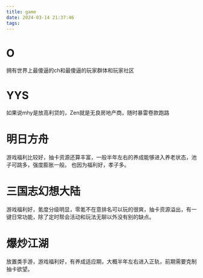 ```yaml
---
title: game
date: 2024-03-14 21:37:46
tags:
---
```


# O

拥有世界上最傻逼的ch和最傻逼的玩家群体和玩家社区

# YYS

如果说mhy是放高利贷的，Zen就是无良房地产商，随时暴雷卷款跑路

# 明日方舟

游戏福利比较好，抽卡资源还算丰富，一般半年左右的养成能够进入养老状态，池子可跳多，强度膨胀一般。 也因为福利好，孝子多。

# 三国志幻想大陆

游戏福利好，氪度分级明显，零氪不在意排名可以玩的很爽，抽卡资源溢出，有一键日常功能，除了定时帮会活动和玩法无聊以外没有别的缺点。

# 爆炒江湖

放置类手游，游戏福利好，有养成适应期，大概半年左右进入正轨，前期需要克制抽卡欲望。